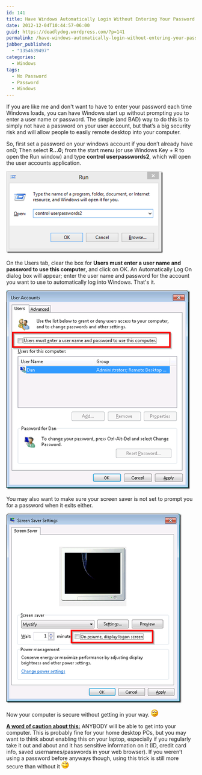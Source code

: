 ```yaml
---
id: 141
title: Have Windows Automatically Login Without Entering Your Password
date: 2012-12-04T10:44:57-06:00
guid: https://deadlydog.wordpress.com/?p=141
permalink: /have-windows-automatically-login-without-entering-your-password/
jabber_published:
  - "1354639497"
categories:
  - Windows
tags:
  - No Password
  - Password
  - Windows
---
```

If you are like me and don't want to have to enter your password each time Windows loads, you can have Windows start up without prompting you to enter a user name or password. The simple (and BAD) way to do this is to simply not have a password on your user account, but that’s a big security risk and will allow people to easily remote desktop into your computer.

So, first set a password on your windows account if you don’t already have on0; Then select **R...0;** from the start menu (or use Windows Key + R to open the Run window) and type **control userpasswords2**, which will open the user accounts application.

[<img title="image" style="background-image:none;padding-top:0;padding-left:0;display:inline;padding-right:0;border-width:0;" border="0" alt="image" src="/assets/Posts/2012/12/image_thumb.png" width="417" height="218" />](/assets/Posts/2012/12/image.png)



On the Users tab, clear the box for **Users must enter a user name and password to use this computer**, and click on OK. An Automatically Log On dialog box will appear; enter the user name and password for the account you want to use to automatically log into Windows. That's it.

[<img title="image" style="background-image:none;padding-top:0;padding-left:0;display:inline;padding-right:0;border-width:0;" border="0" alt="image" src="/assets/Posts/2012/12/image_thumb1.png" width="489" height="529" />](/assets/Posts/2012/12/image1.png)



You may also want to make sure your screen saver is not set to prompt you for a password when it exits either.

[<img title="image" style="background-image:none;padding-top:0;padding-left:0;display:inline;padding-right:0;border-width:0;" border="0" alt="image" src="/assets/Posts/2012/12/image_thumb2.png" width="466" height="504" />](/assets/Posts/2012/12/image2.png)

Now your computer is secure without getting in your way. <img class="wlEmoticon wlEmoticon-smile" style="border-style:none;" alt="Smile" src="/assets/Posts/2012/12/wlemoticon-smile.png" />



**<u>A word of caution about this:</u>** ANYBODY will be able to get into your computer. This is probably fine for your home desktop PCs, but you may want to think about enabling this on your laptop, especially if you regularly take it out and about and it has sensitive information on it (ID, credit card info, saved usernames/passwords in your web browser). If you weren’t using a password before anyways though, using this trick is still more secure than without it <img class="wlEmoticon wlEmoticon-winkingsmile" style="border-style:none;" alt="Winking smile" src="/assets/Posts/2012/12/wlemoticon-winkingsmile.png" />
